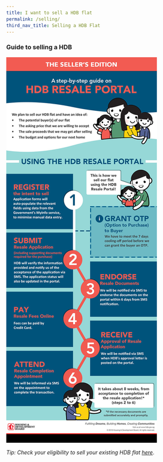 ```yaml
---
title: I want to sell a HDB flat
permalink: /selling/
third_nav_title: Selling a HDB Flat
---
```


### Guide to selling a HDB

![HDB Resale Portal](/images/hdb-resale-portal.jpg)

*Tip: Check your eligibility to sell your existing HDB flat [here](https://www.hdb.gov.sg/cs/infoweb/residential/selling-a-flat/eligibility)*.
